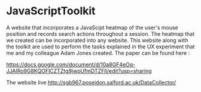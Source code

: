 # JavaScriptToolkit
A website that incorporates a JavaScipt heatmap of the user's mouse position and records search actions throughout a session.
The heatmap that we created can be incorporated into any website.
This website along with the toolkit are used to perform the tasks explained in the UX experiment that me and my colleague Adam Jones created. The paper can be found here  :  

https://docs.google.com/document/d/10a8GF4eOq-JJAIRo9G8KQOFICZTZtg9jwpUfmDTZFlI/edit?usp=sharing

The website live 
http://sgb967.poseidon.salford.ac.uk/DataCollector/
